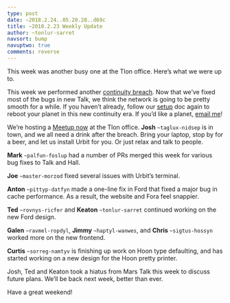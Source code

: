 ```yaml
---
type: post
date: ~2018.2.24..05.20.28..d69c
title: ~2018.2.23 Weekly Update
author: ~tonlur-sarret
navsort: bump
navuptwo: true
comments: reverse
---
```


This week was another busy one at the Tlon office. Here’s what we were up to.

This week we performed another [continuity breach](https://urbit.org/docs/using/admin/#-continuity-breaches). Now that we’ve fixed most of the bugs in new Talk, we think the network is going to be pretty smooth for a while. If you haven’t already, follow our [setup](https://urbit.org/docs/using/setup) doc again to reboot your planet in this new continuity era. If you’d like a planet, [email me](mailto:keaton@tlon.io)!

We’re hosting a [Meetup now](https://www.meetup.com/urbit-sf/events/247797527/) at the Tlon office. **Josh** `~taglux-nidsep` is in town, and we all need a drink after the breach. Bring your laptop, stop by for a beer, and let us install Urbit for you. Or just relax and talk to people.

**Mark** `~palfun-foslup` had a number of PRs merged this week for various bug fixes to Talk and Hall.

**Joe** `~master-morzod` fixed several issues with Urbit’s terminal.

**Anton** `~pittyp-datfyn` made a one-line fix in Ford that fixed a major bug in cache performance. As a result, the website and Fora feel snappier.

**Ted** `~rovnys-ricfer` and **Keaton** `~tonlur-sarret` continued working on the new Ford design.

**Galen** `~ravmel-ropdyl`, **Jimmy** `~haptyl-wanwes`, and **Chris** `~sigtus-hossyn` worked more on the new frontend.

**Curtis** `~sorreg-namtyv` is finishing up work on Hoon type defaulting, and has started working on a new design for the Hoon pretty printer.

Josh, Ted and Keaton took a hiatus from Mars Talk this week to discuss future plans. We’ll be back next week, better than ever.

Have a great weekend!
